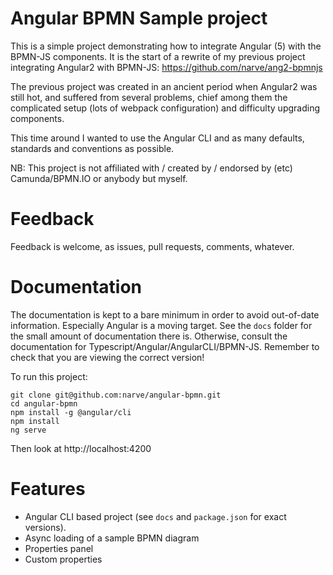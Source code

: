 # Angular BPMN Sample project

This is a simple project demonstrating how to integrate Angular (5) with the BPMN-JS components. It is the 
start of a rewrite of my previous project integrating Angular2 with BPMN-JS: https://github.com/narve/ang2-bpmnjs 

The previous project was created in an ancient period when Angular2 was still hot, 
and suffered from several problems, 
chief among them the complicated setup (lots of webpack configuration) and difficulty upgrading components.  

This time around I wanted to use the Angular CLI and as many defaults, standards and conventions as possible. 

NB: This project is not affiliated with / created by / endorsed by (etc) Camunda/BPMN.IO or anybody but myself. 


# Feedback

Feedback is welcome, as issues, pull requests, comments, whatever. 


# Documentation

The documentation is kept to a bare minimum in order to avoid out-of-date information. 
Especially Angular is a moving target. See the `docs` folder for the small amount of documentation there is. 
Otherwise, consult the documentation for Typescript/Angular/AngularCLI/BPMN-JS. Remember to check that 
you are viewing the correct version!
 
To run this project: 
 
    git clone git@github.com:narve/angular-bpmn.git
    cd angular-bpmn
    npm install -g @angular/cli
    npm install
    ng serve 
    
Then look at http://localhost:4200
    

# Features
 
- Angular CLI based project (see `docs` and `package.json` for exact versions).
- Async loading of a sample BPMN diagram
- Properties panel
- Custom properties
